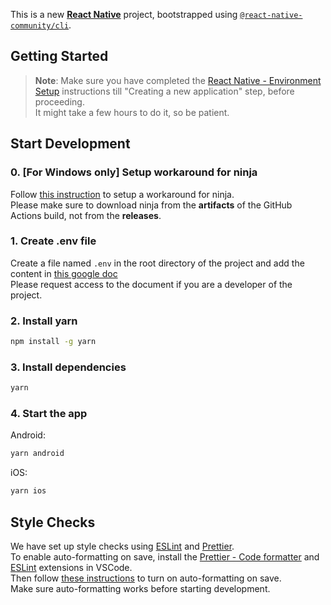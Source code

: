 This is a new [**React Native**](https://reactnative.dev) project, bootstrapped using [`@react-native-community/cli`](https://github.com/react-native-community/cli).

## Getting Started

>**Note**: Make sure you have completed the [React Native - Environment Setup](https://reactnative.dev/docs/environment-setup) instructions till "Creating a new application" step, before proceeding. \
It might take a few hours to do it, so be patient.

## Start Development
### 0. [For Windows only] Setup workaround for ninja
Follow [this instruction](https://github.com/ninja-build/ninja/issues/1900#issuecomment-1817532728) to setup a workaround for ninja. \
Please make sure to download ninja from the **artifacts** of the GitHub Actions build, not from the **releases**.

### 1. Create .env file
Create a file named `.env` in the root directory of the project and add the content in [this google doc](https://docs.google.com/document/d/1b8g1Iau7TJo6f2scI5bhIGdKSBgu8lu7Kp8v8QPR0Uc/edit) \
Please request access to the document if you are a developer of the project. 

### 2. Install yarn
```bash
npm install -g yarn
```

### 3. Install dependencies
```bash
yarn
```

### 4. Start the app
Android:
```bash
yarn android
```

iOS:
```bash
yarn ios
```

## Style Checks
We have set up style checks using [ESLint](https://eslint.org) and [Prettier](https://prettier.io). \
To enable auto-formatting on save, install the [Prettier - Code formatter](https://marketplace.visualstudio.com/items?itemName=esbenp.prettier-vscode) and [ESLint](https://marketplace.visualstudio.com/items?itemName=dbaeumer.vscode-eslint) extensions in VSCode. \
Then follow [these instructions](https://stackoverflow.com/questions/39494277/how-do-you-format-code-on-save-in-vs-code) to turn on auto-formatting on save. \
Make sure auto-formatting works before starting development.